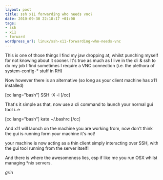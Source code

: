 ```yaml
--- 
layout: post
title: ssh x11 forwarding who needs vnc?
date: 2010-09-30 22:18:17 +01:00
tags: 
- ssh
- x11
- forward
wordpress_url: linux/ssh-x11-forwarding-who-needs-vnc
---
```

This is one of those things I find my jaw dropping at, whilst punching myself for not knowing about it sooner.
It's true as much as I live in the cli & ssh to do my job I find sometimes I require a VNC connection (i.e. the plethora of system-config-* stuff in RH)

Now however there is an alternative (so long as your client machine has x11 installed)

[cc lang="bash"]
SSH -X <server ip> -l <user>
[/cc]

That's it simple as that, now use a cli command to launch your normal gui tool i..e

[cc lang="bash"]
kate ~/.bashrc
[/cc]

And x11 will launch on the machine you are working from, now don't think the gui is running form your machine it's not!

your machine is now acting as a thin client simply interacting over SSH, with the gui tool running from the server itself!

And there is where the awesomeness lies, esp if like me you run OSX whilst managing *nix servers.

*grin*

